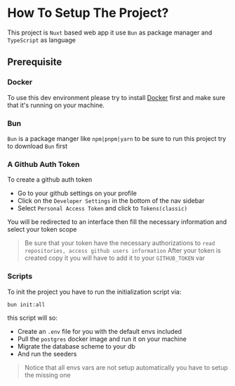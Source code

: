 # How To Setup The Project?

This project is `Nuxt` based web app it use `Bun` as package manager and `TypeScript` as language

## Prerequisite

### Docker

To use this dev environment please try to install [Docker](https://www.docker.com/get-started/) first and make sure that it's running on your machine.

### Bun

`Bun` is a package manger like `npm|pnpm|yarn` to be sure to run this project try to download `Bun` first

### A Github Auth Token

To create a github auth token

- Go to your github settings on your profile
- Click on the `Developer Settings` in the bottom of the nav sidebar
- Select `Personal Access Token` and click to `Tokens(classic)`

You will be redirected to an interface then fill the necessary information and select your token scope
> Be sure that your token have the necessary authorizations to `read repositories, access github users information`
After your token is created copy it you will have to add it to your `GITHUB_TOKEN` var

### Scripts

To init the project you have to run the initialization script via:

```sh
bun init:all
```

this script will so:

- Create an `.env` file for you with the default envs included
- Pull the `postgres` docker image and run it on your machine
- Migrate the database scheme to your db
- And run the seeders

> Notice that all envs vars are not setup automatically you have to setup the missing one
